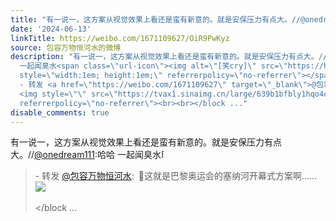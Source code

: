 ```yaml
---
title: "有一说一，这方案从视觉效果上看还是蛮有新意的。就是安保压力有点大。//@onedream111:哈哈 一起闻臭水[笑cry] - 转发 @包容万物恒河水:&ensp;\U0001F53B这就是巴黎奥..."
date: '2024-06-13'
linkTitle: https://weibo.com/1671109627/OiR9PwKyz
source: 包容万物恒河水的微博
description: "有一说一，这方案从视觉效果上看还是蛮有新意的。就是安保压力有点大。//<a href=\"https://weibo.com/n/onedream111\">@onedream111</a>:哈哈
  一起闻臭水<span class=\"url-icon\"><img alt=\"[笑cry]\" src=\"https://h5.sinaimg.cn/m/emoticon/icon/default/d_xiaoku-f2bd11b506.png\"
  style=\"width:1em; height:1em;\" referrerpolicy=\"no-referrer\"></span><br><blockquote>
  - 转发 <a href=\"https://weibo.com/1671109627\" target=\"_blank\">@包容万物恒河水</a>: \U0001F53B这就是巴黎奥运会的塞纳河开幕式方案啊……
  <img style=\"\" src=\"https://tvax1.sinaimg.cn/large/639b1bfbly1hqo4ovb3ryj20xc0kukcf.jpg\"
  referrerpolicy=\"no-referrer\"><br><br></block ..."
disable_comments: true
---
```

有一说一，这方案从视觉效果上看还是蛮有新意的。就是安保压力有点大。//<a href="https://weibo.com/n/onedream111">@onedream111</a>:哈哈 一起闻臭水<span class="url-icon"><img alt="[笑cry]" src="https://h5.sinaimg.cn/m/emoticon/icon/default/d_xiaoku-f2bd11b506.png" style="width:1em; height:1em;" referrerpolicy="no-referrer"></span><br><blockquote> - 转发 <a href="https://weibo.com/1671109627" target="_blank">@包容万物恒河水</a>: 🔻这就是巴黎奥运会的塞纳河开幕式方案啊…… <img style="" src="https://tvax1.sinaimg.cn/large/639b1bfbly1hqo4ovb3ryj20xc0kukcf.jpg" referrerpolicy="no-referrer"><br><br></block ...
